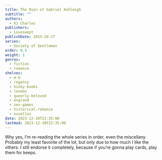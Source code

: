 ```yaml
---
title: The Ruin of Gabriel Ashleigh
subtitle: ""
authors:
  - KJ Charles
publishers:
  - Loveswept
publishDate: 2015-10-27
series:
  - Society of Gentlemen
order: 0.5
weight: 1
genres:
  - fiction
  - romance
shelves:
  - m-m
  - regency
  - kinky-books
  - london
  - queerly-beloved
  - england
  - sex-games
  - historical-romance
  - novellas
date: 2023-12-30T22:35:00
lastmod: 2023-12-30T22:35:00
---
```

Why yes, I’m re-reading the whole series in order, even the miscellany. Probably my least favorite of the lot, but only due to how much I like the others. I still endorse it completely, because if you’re gonna play cards, play them for keeps.